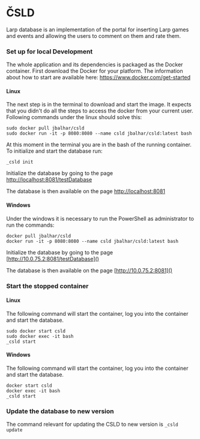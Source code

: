 ČSLD
====

Larp database is an implementation of the portal for inserting Larp games and events and allowing the users to comment on them and rate them. 

### Set up for local Development

The whole application and its dependencies is packaged as the Docker container. First download the Docker for your platform. The information about how to start are available here: https://www.docker.com/get-started

#### Linux

The next step is in the terminal to download and start the image. It expects that you didn't do all the steps to access the docker from your current user. Following commands under the linux should solve this:

```
sudo docker pull jbalhar/csld
sudo docker run -it -p 8080:8080 --name csld jbalhar/csld:latest bash
```

At this moment in the terminal you are in the bash of the running container. To initialize and start the database run:

```
_csld init
```

Initialize the database by going to the page [http://localhost:8081/testDatabase]()

The database is then available on the page [http://localhost:8081]() 


#### Windows

Under the windows it is necessary to run the PowerShell as administrator to run the commands:

```
docker pull jbalhar/csld
docker run -it -p 8080:8080 --name csld jbalhar/csld:latest bash
```

Initialize the database by going to the page [http://10.0.75.2:8081/testDatabase]() 

The database is then available on the page [http://10.0.75.2:8081]() 

### Start the stopped container

#### Linux 

The following command will start the container, log you into the container and start the database. 

```
sudo docker start csld
sudo docker exec -it bash
_csld start 
```

#### Windows

The following command will start the container, log you into the container and start the database. 

```
docker start csld
docker exec -it bash
_csld start 
```

### Update the database to new version

The command relevant for updating the CSLD to new version is `_csld update`